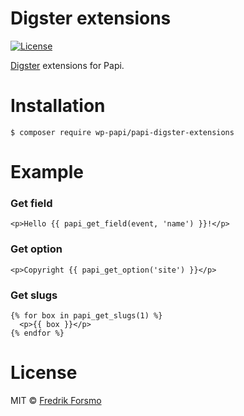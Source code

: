 # Digster extensions

[![License](https://img.shields.io/packagist/l/wp-papi/papi-digster-extensions.svg)](https://packagist.org/packages/wp-papi/papi-digster-extensions)

[Digster](https://github.com/frozzare/wp-digster) extensions for Papi.

# Installation

```
$ composer require wp-papi/papi-digster-extensions
```

# Example

### Get field

```twig
<p>Hello {{ papi_get_field(event, 'name') }}!</p>
```

### Get option

```twig
<p>Copyright {{ papi_get_option('site') }}</p>
```

### Get slugs

```twig
{% for box in papi_get_slugs(1) %}
  <p>{{ box }}</p>
{% endfor %}
```

# License

MIT © [Fredrik Forsmo](https://github.com/frozzare)
